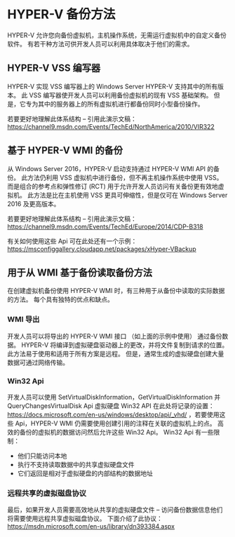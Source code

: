 # <a name="hyper-v-backup-approaches"></a>HYPER-V 备份方法
HYPER-V 允许您向备份虚拟机，主机操作系统，无需运行虚拟机中的自定义备份软件。  有若干种方法可供开发人员可以利用具体取决于他们的需求。
## <a name="hyper-v-vss-writer"></a>HYPER-V VSS 编写器
HYPER-V 实现 VSS 编写器上的 Windows Server HYPER-V 支持其中的所有版本。  此 VSS 编写器使开发人员可以利用备份虚拟机的现有 VSS 基础架构。  但是，它专为其中的服务器上的所有虚拟机进行都备份同时小型备份操作。

若要更好地理解此体系结构 – 引用此演示文稿：https://channel9.msdn.com/Events/TechEd/NorthAmerica/2010/VIR322
## <a name="hyper-v-wmi-based-backup"></a>基于 HYPER-V WMI 的备份
从 Windows Server 2016，HYPER-V 启动支持通过 HYPER-V WMI API 的备份。  此方法仍利用 VSS 虚拟机中进行备份，但不再主机操作系统中使用 VSS。  而是组合的参考点和弹性修订 (RCT) 用于允许开发人员访问有关备份更有效地虚拟机。  此方法是比在主机使用 VSS 更具可伸缩性，但是仅可在 Windows Server 2016 及更高版本。

若要更好地理解此体系结构 – 引用此演示文稿：https://channel9.msdn.com/Events/TechEd/Europe/2014/CDP-B318 

有关如何使用这些 Api 可在此处还有一个示例：https://msconfiggallery.cloudapp.net/packages/xHyper-VBackup
## <a name="methods-for-reading-backups-from-wmi-based-backup"></a>用于从 WMI 基于备份读取备份方法
在创建虚拟机备份使用 HYPER-V WMI 时，有三种用于从备份中读取的实际数据的方法。  每个具有独特的优点和缺点。
### <a name="wmi-export"></a>WMI 导出
开发人员可以将导出的 HYPER-V WMI 接口 （如上面的示例中使用） 通过备份数据。  HYPER-V 将编译到虚拟硬盘驱动器上的更改，并将文件复制到请求的位置。  此方法易于使用和适用于所有方案是远程。  但是，通常生成的虚拟硬盘创建大量数据可通过网络传输。
### <a name="win32-apis"></a>Win32 Api
开发人员可以使用 SetVirtualDiskInformation，GetVirtualDiskInformation 并 QueryChangesVirtualDisk Api 虚拟硬盘 Win32 API 在此处将记录的设置： https://docs.microsoft.com/en-us/windows/desktop/api/_vhd/ ，若要使用这些 Api，HYPER-V WMI 仍需要使用创建引用的注释在关联的虚拟机上的点。  高效的备份的虚拟机的数据访问然后允许这些 Win32 Api。  Win32 Api 有一些限制：
*   他们只能访问本地
*   执行不支持读取数据中的共享虚拟硬盘文件
*   它们返回是相对于虚拟硬盘的内部结构的数据地址

### <a name="remote-shared-virtual-disk-protocol"></a>远程共享的虚拟磁盘协议
最后，如果开发人员需要高效地从共享的虚拟硬盘文件 – 访问备份数据信息他们将需要使用远程共享虚拟磁盘协议。  下面介绍了此协议：https://msdn.microsoft.com/en-us/library/dn393384.aspx
